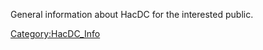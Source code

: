 General information about HacDC for the interested public.

[Category:HacDC_Info](Category:HacDC_Info)
